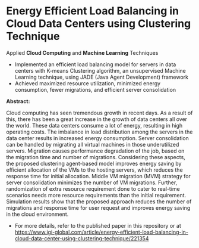 # Energy Efficient Load Balancing in Cloud Data Centers using Clustering Technique 

Applied **Cloud Computing** and **Machine Learning** Techniques 

* Implemented an efficient load balancing model for servers in data centers with K-means Clustering algorithm, an unsupervised Machine Learning technique, using JADE (Java Agent Development) framework
* Achieved maximized resource utilization, minimized energy consumption, fewer migrations, and efficient server consolidation

**Abstract:**

Cloud computing has seen tremendous growth in recent days. As a result of this, there has been a great increase in the growth of data centers all over the world. These data centers consume a lot of energy, resulting in high operating costs. The imbalance in load distribution among the servers in the data center results in increased energy consumption. Server consolidation can be handled by migrating all virtual machines in those underutilized servers. Migration causes performance degradation of the job, based on the migration time and number of migrations. Considering these aspects, the proposed clustering agent-based model improves energy saving by efficient allocation of the VMs to the hosting servers, which reduces the response time for initial allocation. Middle VM migration (MVM) strategy for server consolidation minimizes the number of VM migrations. Further, randomization of extra resource requirement done to cater to real-time scenarios needs more resource requirements than the initial requirement. Simulation results show that the proposed approach reduces the number of migrations and response time for user request and improves energy saving in the cloud environment.

* For more details, refer to the published paper in this repository or at https://www.igi-global.com/article/energy-efficient-load-balancing-in-cloud-data-center-using-clustering-technique/221354
